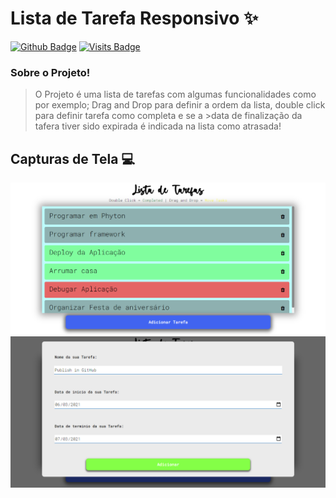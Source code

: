 # Lista de Tarefa Responsivo :sparkles:

[![Github Badge](https://img.shields.io/badge/-Github-000?style=flat-square&logo=Github&logoColor=white&link=https://github.com/JohanDev6)](https://github.com/JohanDev6)
[![Visits Badge](https://badges.pufler.dev/visits/JohanDev6/ListTasks)](https://badges.pufler.dev)

### Sobre o Projeto!

> O Projeto é uma lista de tarefas com algumas funcionalidades como por exemplo; Drag and Drop para definir a ordem da lista, double click para definir tarefa como completa e se a >data de finalização da tafera tiver sido expirada é indicada na lista como atrasada!


## Capturas de Tela :computer:

<img src="https://github.com/JohanDev6/ListTasks/blob/main/src/fonts/back.png" />

<img src="https://github.com/JohanDev6/ListTasks/blob/main/src/fonts/addtasks.png" />

